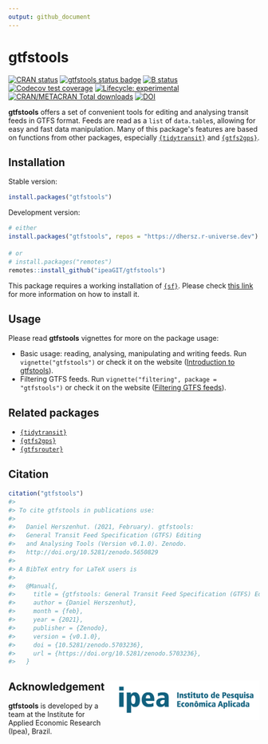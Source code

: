 ```yaml
---
output: github_document
---
```




# gtfstools

[![CRAN status](https://www.r-pkg.org/badges/version/gtfstools)](https://CRAN.R-project.org/package=gtfstools)
[![gtfstools status badge](https://dhersz.r-universe.dev/badges/gtfstools)](https://dhersz.r-universe.dev)
[![B status](https://github.com/ipeaGIT/gtfstools/workflows/R-CMD-check/badge.svg)](https://github.com/ipeaGIT/gtfstools/actions?query=workflow%3AR-CMD-check)
[![Codecov test coverage](https://codecov.io/gh/ipeaGIT/gtfstools/branch/master/graph/badge.svg)](https://codecov.io/gh/ipeaGIT/gtfstools?branch=master)
[![Lifecycle: experimental](https://img.shields.io/badge/lifecycle-experimental-orange.svg)](https://lifecycle.r-lib.org/articles/stages.html)
[![CRAN/METACRAN Total downloads](http://cranlogs.r-pkg.org/badges/grand-total/gtfstools?color=yellow)](https://CRAN.R-project.org/package=gtfstools)
[![DOI](https://zenodo.org/badge/DOI/10.5281/zenodo.5703236.svg)](https://doi.org/10.5281/zenodo.5703236)

**gtfstools** offers a set of convenient tools for editing and analysing transit feeds in GTFS format. Feeds are read as a `list` of `data.table`s, allowing for easy and fast data manipulation. Many of this package's features are based on functions from other packages, especially [`{tidytransit}`](https://github.com/r-transit/tidytransit) and [`{gtfs2gps}`](https://github.com/ipeaGIT/gtfs2gps).

## Installation

Stable version:


```r
install.packages("gtfstools")
```

Development version:


```r
# either
install.packages("gtfstools", repos = "https://dhersz.r-universe.dev")

# or
# install.packages("remotes")
remotes::install_github("ipeaGIT/gtfstools")
```

This package requires a working installation of [`{sf}`](https://github.com/r-spatial/sf). Please check [this link](https://github.com/r-spatial/sf#installing) for more information on how to install it.

## Usage

Please read **gtfstools** vignettes for more on the package usage:

- Basic usage: reading, analysing, manipulating and writing feeds. Run `vignette("gtfstools")` or check it on the website ([Introduction to gtfstools](https://ipeagit.github.io/gtfstools/articles/gtfstools.html)).
- Filtering GTFS feeds. Run `vignette("filtering", package = "gtfstools")` or check it on the website ([Filtering GTFS feeds](https://ipeagit.github.io/gtfstools/articles/filtering.html)).

## Related packages

- [`{tidytransit}`](https://github.com/r-transit/tidytransit)
- [`{gtfs2gps}`](https://github.com/ipeaGIT/gtfs2gps)
- [`{gtfsrouter}`](https://github.com/ATFutures/gtfs-router)

## Citation


```r
citation("gtfstools")
#> 
#> To cite gtfstools in publications use:
#> 
#>   Daniel Herszenhut. (2021, February). gtfstools:
#>   General Transit Feed Specification (GTFS) Editing
#>   and Analysing Tools (Version v0.1.0). Zenodo.
#>   http://doi.org/10.5281/zenodo.5650829
#> 
#> A BibTeX entry for LaTeX users is
#> 
#>   @Manual{,
#>     title = {gtfstools: General Transit Feed Specification (GTFS) Editing and Analysing Tools},
#>     author = {Daniel Herszenhut},
#>     month = {feb},
#>     year = {2021},
#>     publisher = {Zenodo},
#>     version = {v0.1.0},
#>     doi = {10.5281/zenodo.5703236},
#>     url = {https://doi.org/10.5281/zenodo.5703236},
#>   }
```

## Acknowledgement <a href="https://www.ipea.gov.br"><img align="right" src="man/figures/ipea_logo.png" alt="IPEA" width="300" /></a>

**gtfstools** is developed by a team at the Institute for Applied Economic Research (Ipea), Brazil.
